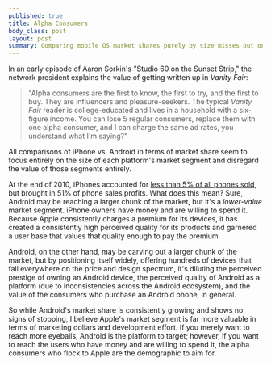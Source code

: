 ```yaml
--- 
published: true
title: Alpha Consumers
body_class: post
layout: post
summary: Comparing mobile OS market shares purely by size misses out on the relative financial value of those market shares.
---
```


In an early episode of Aaron Sorkin's "Studio 60 on the Sunset Strip," the network president explains the value of getting written up in *Vanity Fair*:

> "Alpha consumers are the first to know, the first to try, and the first to buy. They are influencers and pleasure-seekers. The typical *Vanity Fair* reader is college-educated and lives in a household with a six-figure income. You can lose 5 regular consumers, replace them with one alpha consumer, and I can charge the same ad rates, you understand what I'm saying?"

All comparisons of iPhone vs. Android in terms of market share seem to focus entirely on the size of each platform's market segment and disregard the value of those segments entirely.

At the end of 2010, iPhones accounted for [less than 5% of all phones sold][1], but brought in 51% of phone sales profits. What does this mean? Sure, Android may be reaching a larger chunk of the market, but it's a *lower-value* market segment. iPhone owners have money and are willing to spend it. Because Apple consistently charges a premium for its devices, it has created a consistently high perceived quality for its products and garnered a user base that values that quality enough to pay the premium.

Android, on the other hand, may be carving out a larger chunk of the market, but by positioning itself widely, offering hundreds of devices that fall everywhere on the price and design spectrum, it's diluting the perceived prestige of owning an Android device, the perceived quality of Android as a platform (due to inconsistencies across the Android ecosystem), and the value of the consumers who purchase an Android phone, in general.

So while Android's market share is consistently growing and shows no signs of stopping, I believe Apple's market segment is far more valuable in terms of marketing dollars and development effort. If you merely want to reach more eyeballs, Android is the platform to target; however, if you want to reach the users who have money and are willing to spend it, the alpha consumers who flock to Apple are the demographic to aim for.

 [1]: http://www.asymco.com/2011/02/01/the-iphone-share-17-25-of-smartphones-4-2-all-phones/ "The iPhone share: 17.25% of smartphones, 4.2% all phones | asymco"

